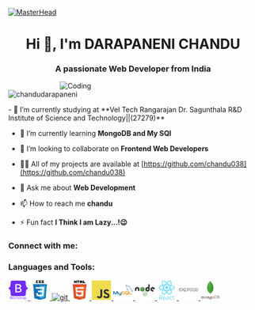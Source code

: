 [![MasterHead](https://wesempire.co.ke/wp-content/uploads/2023/09/web-app-development.gif)](https://rishavchanda.io)
<h1 align="center">Hi 👋, I'm DARAPANENI CHANDU</h1>
<h3 align="center">A passionate Web Developer from India</h3>
<img align="right" alt="Coding" width="400" src="https://wesempire.co.ke/wp-content/uploads/2023/09/design-uiux-services.gif">


<p align="left"> <img src="https://komarev.com/ghpvc/?username=chandudarapaneni&label=Profile%20views&color=0e75b6&style=flat" alt="chandudarapaneni" /> </p>
- 🔭 I’m currently studying  at **Vel Tech Rangarajan Dr. Sagunthala R&D Institute of Science and Technology||(27279)**

- 🌱 I’m currently learning **MongoDB and My SQl**

- 👯 I’m looking to collaborate on **Frontend Web Developers**

- 👨‍💻 All of my projects are available at [https://github.com/chandu038](https://github.com/chandu038)

- 💬 Ask me about **Web Development**

- 📫 How to reach me **chandu**

- ⚡ Fun fact **I Think I am Lazy...!😉**
<h3 align="left">Connect with me:</h3>
<p align="left">
</p>
<h3 align="left">Languages and Tools:</h3>
 <a href="https://getbootstrap.com" target="_blank" rel="noreferrer"> <img src="https://raw.githubusercontent.com/devicons/devicon/master/icons/bootstrap/bootstrap-plain-wordmark.svg" alt="bootstrap" width="40" height="40"/> </a> <a href="https://www.w3schools.com/css/" target="_blank" rel="noreferrer"> <img src="https://raw.githubusercontent.com/devicons/devicon/master/icons/css3/css3-original-wordmark.svg" alt="css3" width="40" height="40"/> </a><a href="https://git-scm.com/" target="_blank" rel="noreferrer"> <img src="https://www.vectorlogo.zone/logos/git-scm/git-scm-icon.svg" alt="git" width="40" height="40"/> </a> <a href="https://www.w3.org/html/" target="_blank" rel="noreferrer"> <img src="https://raw.githubusercontent.com/devicons/devicon/master/icons/html5/html5-original-wordmark.svg" alt="html5" width="40" height="40"/> </a> <a href="https://developer.mozilla.org/en-US/docs/Web/JavaScript" target="_blank" rel="noreferrer"> <img src="https://raw.githubusercontent.com/devicons/devicon/master/icons/javascript/javascript-original.svg" alt="javascript" width="40" height="40"/> </a> <a href="https://www.mysql.com/" target="_blank" rel="noreferrer"> <img src="https://raw.githubusercontent.com/devicons/devicon/master/icons/mysql/mysql-original-wordmark.svg" alt="mysql" width="40" height="40"/> </a> <a href="https://nodejs.org" target="_blank" rel="noreferrer"> <img src="https://raw.githubusercontent.com/devicons/devicon/master/icons/nodejs/nodejs-original-wordmark.svg" alt="nodejs" width="40" height="40"/> </a> <a href="https://reactjs.org/" target="_blank" rel="noreferrer"> <img src="https://raw.githubusercontent.com/devicons/devicon/master/icons/react/react-original-wordmark.svg" alt="react" width="40" height="40"/> </a> <a href="https://expressjs.com/" target="_blank" rel="noreferrer"> <img src="https://raw.githubusercontent.com/devicons/devicon/master/icons/express/express-original-wordmark.svg" alt="expressjs" width="40" height="40"/> </a>  
 <a href="https://www.mongodb.com//" target="_blank" rel="noreferrer"> <img src="https://raw.githubusercontent.com/devicons/devicon/master/icons/mongodb/mongodb-original-wordmark.svg" alt="mongodb" width="40" height="40"/> </a>  
 </p>
